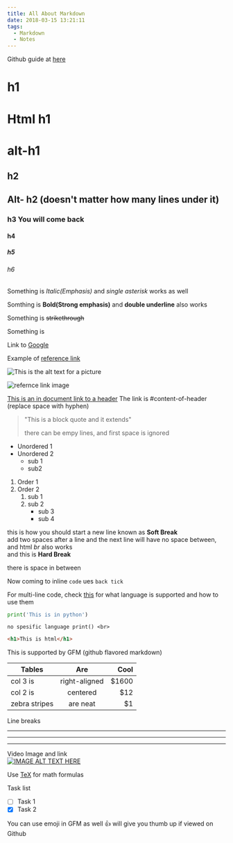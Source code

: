 ```yaml
---
title: All About Markdown
date: 2018-03-15 13:21:11
tags: 
  - Markdown
  - Notes
---
```

Github guide at [here](https://help.github.com/articles/basic-writing-and-formatting-syntax/)
# h1
<h1>Html h1</h1>

alt-h1
======

## h2

Alt- h2 (doesn't matter how many lines under it)
---

### h3 You will come back

#### h4

##### h5

###### h6

Something is _Italic(Emphasis)_ and *single asterisk* works as well

Somthing is **Bold(Strong emphasis)** and __double underline__ also works

Something is ~~strikethrough~~

Something is 

Link to [Google](www.google.ca)

Example of [reference link][lol]

[lol]:www.google.ca

![This is the alt text for a picture](http://via.placeholder.com/100x100)

![refernce link image][image link]

[image link]:http://via.placeholder.com/50x50

[This is an in document link to a header](#h3-You-will-come-back) The link is #content-of-header (replace space with hyphen)

> "This is a block quote and it extends"
>
> there can be empy lines, and first space is ignored

* Unordered 1
* Unordered 2
  * sub 1
  * sub2 

1. Order 1
2. Order 2
   1. sub 1
   2. sub 2
      * sub 3
      * sub 4

this is how you should start a new line known as **Soft Break**  
add two spaces after a line and the next line will have no space between, and html _br_ also works<br/>
and this is **Hard Break**

there is space in between

Now coming to inline `code` ues `back tick`

For multi-line code, check [this](https://highlightjs.org/static/demo/) for what language is supported and how to use them

```python
print('This is in python')
```

```
no spesific language print() <br>
```

```html
<h1>This is html</h1>
```

This is supported by GFM (github flavored markdown)

| Tables        | Are           | Cool  |
| ------------- |:-------------:| -----:|
| col 3 is      | right-aligned | $1600 |
| col 2 is      | centered      |   $12 |
| zebra stripes | are neat      |    $1 |

Line breaks

---
***
___

Video Image and link  
[![IMAGE ALT TEXT HERE](http://img.youtube.com/vi/C0DPdy98e4c/0.jpg)](https://www.youtube.com/watch?v=C0DPdy98e4c)

Use [TeX](https://en.wikibooks.org/wiki/LaTeX/Mathematics) for math formulas

Task list
- [ ] Task 1
- [x] Task 2

You can use emoji in GFM as well
:+1: will give you thumb up if viewed on Github

